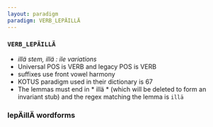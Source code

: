 ```yaml
---
layout: paradigm
paradigm: VERB_LEPÄILLÄ
---
```

### ` VERB_LEPÄILLÄ `

* _illä stem, illä : ile variations_
* Universal POS is VERB and legacy POS is VERB
* suffixes use front vowel harmony
* KOTUS paradigm used in their dictionary is 67
* The lemmas must end in * illä * (which will be deleted to form an invariant stub) and the regex matching the lemma is ` illä `

### lepÄillÄ wordforms


